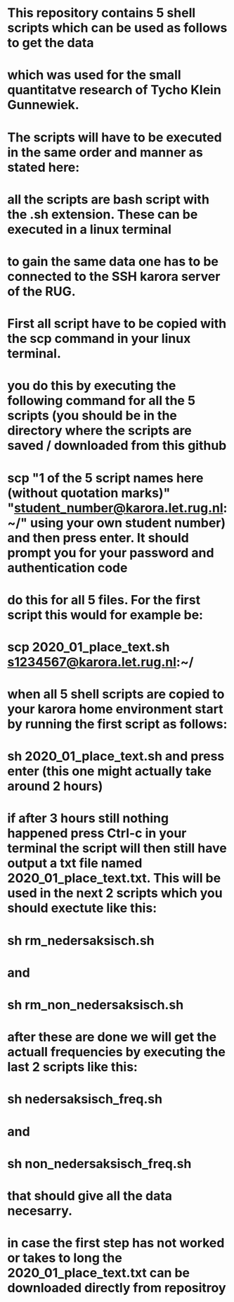 # This repository contains 5 shell scripts which can be used as follows to get the data
# which was used for the small quantitatve research of Tycho Klein Gunnewiek.
# The scripts will have to be executed in the same order and manner as stated here:
# all the scripts are bash script with the .sh extension. These can be executed in a linux terminal
# to gain the same data one has to be connected to the SSH karora server of the RUG.

# First all script have to be copied with the scp command in your linux terminal.
# you do this by executing the following command for all the 5 scripts (you should be in the directory where the  scripts are saved / downloaded from this github
# scp "1 of the 5 script names here (without quotation marks)" "student_number@karora.let.rug.nl:~/" using your own  student number) and then press enter. It should prompt you for your password and authentication code
# do this for all 5 files. For the first script this would for example be:
# scp 2020_01_place_text.sh s1234567@karora.let.rug.nl:~/
# when all 5 shell scripts are copied to your karora home environment start by running the first script as follows:
# sh 2020_01_place_text.sh and press enter (this one might actually take around 2 hours)
# if after 3 hours still nothing happened press Ctrl-c in your terminal the script will then still have output a txt file named 2020_01_place_text.txt. This will be used in the next 2 scripts which you should exectute like this:

# sh rm_nedersaksisch.sh
# and 
# sh rm_non_nedersaksisch.sh
# after these are done we will get the actuall frequencies by executing the last 2 scripts like this:

# sh nedersaksisch_freq.sh
# and 
# sh non_nedersaksisch_freq.sh
# that should give all the data necesarry.

# in case the first step has not worked or takes to long the 2020_01_place_text.txt can be downloaded directly from repositroy
